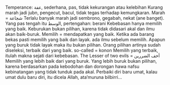 Temperance: عفة, sederhana, pas, tidak kekurangan atau kelebihan
Kurang marah jadi jubn, pengecut, bacul, tidak tegas terhadap kemungkaran. Marah = شجاعة
Terlalu banyak marah jadi sembrono, gegabah, nekat (ane banget).
Yang pas tengah itu الوسط, pertengahan: berani
Kebebasan hanya memilih yang baik. Keburukan bukan pilihan, karena tidak didasari akal dan ilmu akan baik-buruk. 
Memilih =  mendapatkan yang baik. Ketika ada barang bekas pasti memilih yang baik dan layak. ada ilmu sebelum memilih. Apapun yang buruk tidak layak maka itu bukan pilihan.
Orang pilihan artinya sudah diseleksi, terbaik dari yang baik. 
so-called = konon
Memilih yang terbaik, itulah makna sejati dari kebebasan.
The Lesser of two evils = أخف الضررين
Memilih yang lebih baik dari yang buruk. 
Yang lebih buruk bukan pilihan, karena berdasarkan pada kebodohan dan dorongan hawa nafsu kebinatangan yang tidak tunduk pada akal.
Perbaiki diri baru umat, kalau umat dulu baru diri, itu dicela Allah, ata’muruna bilbirri…

